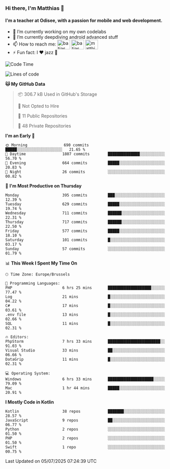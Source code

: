 ### Hi there, I'm Matthias 👋

#### I'm a teacher at Odisee, with a passion for mobile and web development.

- 🔭 I’m currently working on my own codelabs
- 🌱 I’m currently deepdiving android advanced stuff
- 📫 How to reach me: <a href="https://dev.to/batjas" target="_blank"><img align="center" src="https://raw.githubusercontent.com/rahuldkjain/github-profile-readme-generator/master/src/images/icons/Social/devto.svg" alt="batjas" height="30" width="40" /></a>
<a href="https://twitter.com/batjas" target="_blank"><img align="center" src="https://raw.githubusercontent.com/rahuldkjain/github-profile-readme-generator/master/src/images/icons/Social/twitter.svg" alt="batjas" height="30" width="40" /></a>
<a href="https://linkedin.com/in/matthiasdruwé" target="_blank"><img align="center" src="https://raw.githubusercontent.com/rahuldkjain/github-profile-readme-generator/master/src/images/icons/Social/linked-in-alt.svg" alt="matthiasdruwé" height="30" width="40" /></a>
- ⚡ Fun fact: I ❤ jazz 🎷


<!--START_SECTION:waka-->
![Code Time](http://img.shields.io/badge/Code%20Time-1%2C450%20hrs%2032%20mins-blue)

![Lines of code](https://img.shields.io/badge/From%20Hello%20World%20I%27ve%20Written-8.0%20million%20lines%20of%20code-blue)

**🐱 My GitHub Data** 

> 📦 306.7 kB Used in GitHub's Storage 
 > 
> 🚫 Not Opted to Hire
 > 
> 📜 11 Public Repositories 
 > 
> 🔑 48 Private Repositories 
 > 
**I'm an Early 🐤** 

```text
🌞 Morning                690 commits         █████░░░░░░░░░░░░░░░░░░░░   21.65 % 
🌆 Daytime                1807 commits        ██████████████░░░░░░░░░░░   56.70 % 
🌃 Evening                664 commits         █████░░░░░░░░░░░░░░░░░░░░   20.83 % 
🌙 Night                  26 commits          ░░░░░░░░░░░░░░░░░░░░░░░░░   00.82 % 
```
📅 **I'm Most Productive on Thursday** 

```text
Monday                   395 commits         ███░░░░░░░░░░░░░░░░░░░░░░   12.39 % 
Tuesday                  629 commits         █████░░░░░░░░░░░░░░░░░░░░   19.74 % 
Wednesday                711 commits         ██████░░░░░░░░░░░░░░░░░░░   22.31 % 
Thursday                 717 commits         ██████░░░░░░░░░░░░░░░░░░░   22.50 % 
Friday                   577 commits         █████░░░░░░░░░░░░░░░░░░░░   18.10 % 
Saturday                 101 commits         █░░░░░░░░░░░░░░░░░░░░░░░░   03.17 % 
Sunday                   57 commits          ░░░░░░░░░░░░░░░░░░░░░░░░░   01.79 % 
```


📊 **This Week I Spent My Time On** 

```text
🕑︎ Time Zone: Europe/Brussels

💬 Programming Languages: 
PHP                      6 hrs 25 mins       ███████████████████░░░░░░   77.47 % 
Log                      21 mins             █░░░░░░░░░░░░░░░░░░░░░░░░   04.22 % 
C#                       17 mins             █░░░░░░░░░░░░░░░░░░░░░░░░   03.61 % 
.env file                13 mins             █░░░░░░░░░░░░░░░░░░░░░░░░   02.66 % 
SQL                      11 mins             █░░░░░░░░░░░░░░░░░░░░░░░░   02.31 % 

🔥 Editors: 
PhpStorm                 7 hrs 33 mins       ███████████████████████░░   91.03 % 
Visual Studio            33 mins             ██░░░░░░░░░░░░░░░░░░░░░░░   06.66 % 
DataGrip                 11 mins             █░░░░░░░░░░░░░░░░░░░░░░░░   02.31 % 

💻 Operating System: 
Windows                  6 hrs 33 mins       ████████████████████░░░░░   79.09 % 
Mac                      1 hr 44 mins        █████░░░░░░░░░░░░░░░░░░░░   20.91 % 
```

**I Mostly Code in Kotlin** 

```text
Kotlin                   38 repos            ███████░░░░░░░░░░░░░░░░░░   28.57 % 
JavaScript               9 repos             ██░░░░░░░░░░░░░░░░░░░░░░░   06.77 % 
Python                   2 repos             ░░░░░░░░░░░░░░░░░░░░░░░░░   01.50 % 
PHP                      2 repos             ░░░░░░░░░░░░░░░░░░░░░░░░░   01.50 % 
Swift                    1 repo              ░░░░░░░░░░░░░░░░░░░░░░░░░   00.75 % 
```




 Last Updated on 05/07/2025 07:24:39 UTC
<!--END_SECTION:waka-->
